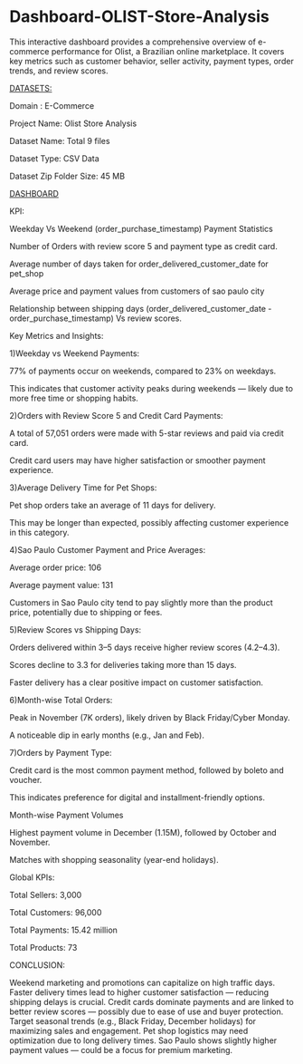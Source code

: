 # Dashboard-OLIST-Store-Analysis
This interactive dashboard provides a comprehensive overview of e-commerce performance for Olist, a Brazilian online marketplace. It covers key metrics such as customer behavior, seller activity, payment types, order trends, and review scores.

[DATASETS:](https://drive.google.com/drive/folders/1Be3vbMnBr2tbha2fc1FB9YnpBZlptV7l)

Domain : E-Commerce

Project Name: Olist Store Analysis

Dataset Name: Total 9 files

Dataset Type: CSV Data

Dataset Zip Folder Size: 45 MB

[DASHBOARD](https://docs.google.com/spreadsheets/d/1rfF1g1mAvZxEoQkNUndfaqCnkIt3Vb-aL8KhqniGK1A/edit?gid=0#gid=0)

KPI:

Weekday Vs Weekend (order_purchase_timestamp) Payment Statistics

Number of Orders with review score 5 and payment type as credit card.

Average number of days taken for order_delivered_customer_date for pet_shop

Average price and payment values from customers of sao paulo city

Relationship between shipping days (order_delivered_customer_date - order_purchase_timestamp) Vs review scores.

Key Metrics and Insights:

1)Weekday vs Weekend Payments:

77% of payments occur on weekends, compared to 23% on weekdays.

This indicates that customer activity peaks during weekends — likely due to more free time or shopping habits.

2)Orders with Review Score 5 and Credit Card Payments:

A total of 57,051 orders were made with 5-star reviews and paid via credit card.

Credit card users may have higher satisfaction or smoother payment experience.

3)Average Delivery Time for Pet Shops:

Pet shop orders take an average of 11 days for delivery.

This may be longer than expected, possibly affecting customer experience in this category.

4)Sao Paulo Customer Payment and Price Averages:

Average order price: 106

Average payment value: 131

Customers in Sao Paulo city tend to pay slightly more than the product price, potentially due to shipping or fees.

5)Review Scores vs Shipping Days:

Orders delivered within 3–5 days receive higher review scores (4.2–4.3).

Scores decline to 3.3 for deliveries taking more than 15 days.

Faster delivery has a clear positive impact on customer satisfaction.

6)Month-wise Total Orders:

Peak in November (7K orders), likely driven by Black Friday/Cyber Monday.

A noticeable dip in early months (e.g., Jan and Feb).

7)Orders by Payment Type:

Credit card is the most common payment method, followed by boleto and voucher.

This indicates preference for digital and installment-friendly options.

Month-wise Payment Volumes

Highest payment volume in December (1.15M), followed by October and November.

Matches with shopping seasonality (year-end holidays).

Global KPIs:

Total Sellers: 3,000

Total Customers: 96,000

Total Payments: 15.42 million

Total Products: 73

CONCLUSION:

Weekend marketing and promotions can capitalize on high traffic days.
Faster delivery times lead to higher customer satisfaction — reducing shipping delays is crucial.
Credit cards dominate payments and are linked to better review scores — possibly due to ease of use and buyer protection.
Target seasonal trends (e.g., Black Friday, December holidays) for maximizing sales and engagement.
Pet shop logistics may need optimization due to long delivery times. Sao Paulo shows slightly higher payment values — could be a focus for premium marketing.


